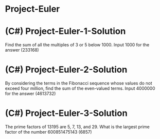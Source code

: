 # Project-Euler

# (C#) Project-Euler-1-Solution

Find the sum of all the multiples of 3 or 5 below 1000.
Input 1000 for the answer (233168)

# (C#) Project-Euler-2-Solution

By considering the terms in the Fibonacci sequence whose values do not exceed four million, find the sum of the even-valued terms.
Input 4000000 for the answer (4613732)

# (C#) Project-Euler-3-Solution

The prime factors of 13195 are 5, 7, 13, and 29. What is the largest prime factor of the number 600851475143 (6857)
